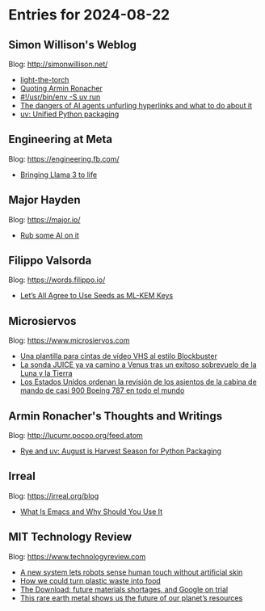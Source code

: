 # Entries for 2024-08-22
## Simon Willison's Weblog 
Blog: http://simonwillison.net/ 

- [light-the-torch](https://simonwillison.net/2024/Aug/22/light-the-torch/#atom-everything)
- [Quoting Armin Ronacher](https://simonwillison.net/2024/Aug/21/armin-ronacher/#atom-everything)
- [#!/usr/bin/env -S uv run](https://simonwillison.net/2024/Aug/21/usrbinenv-uv-run/#atom-everything)
- [The dangers of AI agents unfurling hyperlinks and what to do about it](https://simonwillison.net/2024/Aug/21/dangers-of-ai-agents-unfurling/#atom-everything)
- [uv: Unified Python packaging](https://simonwillison.net/2024/Aug/20/uv-unified-python-packaging/#atom-everything)
## Engineering at Meta 
Blog: https://engineering.fb.com/ 

- [Bringing Llama 3 to life](https://engineering.fb.com/2024/08/21/production-engineering/bringing-llama-3-to-life/)
## Major Hayden 
Blog: https://major.io/ 

- [Rub some AI on it](https://major.io/p/rub-some-ai-on-it/)
## Filippo Valsorda 
Blog: https://words.filippo.io/ 

- [Let’s All Agree to Use Seeds as ML-KEM Keys](https://words.filippo.io/dispatches/ml-kem-seeds/)
## Microsiervos 
Blog: https://www.microsiervos.com 

- [Una plantilla para cintas de vídeo VHS al estilo Blockbuster](https://www.microsiervos.com/archivo/mundoreal/plantilla-cintas-vhs-estilo-blockbuster.html)
- [La sonda JUICE ya va camino a Venus tras un exitoso sobrevuelo de la Luna y la Tierra](https://www.microsiervos.com/archivo/espacio/sonda-juice-exito-sobrevuelo-luna-tierra.html)
- [Los Estados Unidos ordenan la revisión de los asientos de la cabina de mando de casi 900 Boeing 787 en todo el mundo](https://www.microsiervos.com/archivo/aerotrastorno/revision-asientos-cabia-casi-900-boeing-787.html)
## Armin Ronacher's Thoughts and Writings 
Blog: http://lucumr.pocoo.org/feed.atom 

- [Rye and uv: August is Harvest Season for Python Packaging](http://lucumr.pocoo.org/2024/8/21/harvest-season)
## Irreal 
Blog: https://irreal.org/blog 

- [What Is Emacs and Why Should You Use It](https://irreal.org/blog/?p=12392)
## MIT Technology Review 
Blog: https://www.technologyreview.com 

- [A new system lets robots sense human touch without artificial skin](https://www.technologyreview.com/2024/08/21/1097168/a-new-system-lets-robots-sense-human-touch-without-artificial-skin/)
- [How we could turn plastic waste into food](https://www.technologyreview.com/2024/08/21/1097129/how-plastic-waste-into-food/)
- [The Download: future materials shortages, and Google on trial](https://www.technologyreview.com/2024/08/21/1097125/the-download-future-materials-shortages-and-google-on-trial/)
- [This rare earth metal shows us the future of our planet’s resources](https://www.technologyreview.com/2024/08/21/1096469/neodymium-rare-earth-materials-supply-chain/)